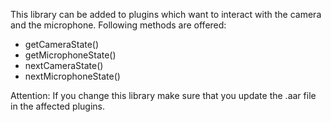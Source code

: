 This library can be added to plugins which want to interact with the camera and the microphone. Following methods are offered:
- getCameraState()
- getMicrophoneState()
- nextCameraState()
- nextMicrophoneState()

Attention: If you change this library make sure that you update the .aar file in the affected plugins.
